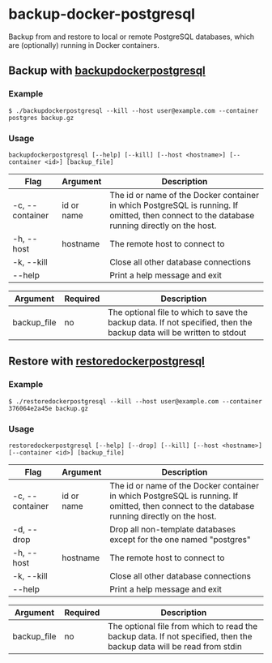 # backup-docker-postgresql

Backup from and restore to local or remote PostgreSQL databases, which are (optionally) running in Docker containers.
 
## Backup with [backupdockerpostgresql](./backupdockerpostgresql)

### Example

```
$ ./backupdockerpostgresql --kill --host user@example.com --container postgres backup.gz
```

### Usage

```
backupdockerpostgresql [--help] [--kill] [--host <hostname>] [--container <id>] [backup_file]
```

Flag | Argument | Description
--- | --- | ---
-c, --container | id or name | The id or name of the Docker container in which PostgreSQL is running. If omitted, then connect to the database running directly on the host.
-h, --host | hostname | The remote host to connect to
-k, --kill | | Close all other database connections
--help | | Print a help message and exit

Argument | Required |Description
--- | --- | ---
backup_file | no | The optional file to which to save the backup data. If not specified, then the backup data will be written to stdout


## Restore with [restoredockerpostgresql](./restoredockerpostgresql)

### Example

```
$ ./restoredockerpostgresql --kill --host user@example.com --container 376064e2a45e backup.gz
```

### Usage

```
restoredockerpostgresql [--help] [--drop] [--kill] [--host <hostname>] [--container <id>] [backup_file]
```

Flag | Argument | Description
--- | --- | ---
-c, --container | id or name | The id or name of the Docker container in which PostgreSQL is running. If omitted, then connect to the database running directly on the host.
-d, --drop | | Drop all non-template databases except for the one named "postgres"
-h, --host | hostname | The remote host to connect to
-k, --kill | | Close all other database connections
--help | | Print a help message and exit

Argument | Required |Description
--- | --- | ---
backup_file | no | The optional file from which to read the backup data. If not specified, then the backup data will be read from stdin

